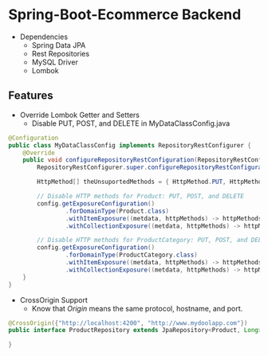 # Spring-Boot-Ecommerce Backend  

- Dependencies  
  - Spring Data JPA  
  - Rest Repositories  
  - MySQL Driver  
  - Lombok  

## Features  
- Override Lombok Getter and Setters
  - Disable PUT, POST, and DELETE in MyDataClassConfig.java  
```java
@Configuration
public class MyDataClassConfig implements RepositoryRestConfigurer {
    @Override
    public void configureRepositoryRestConfiguration(RepositoryRestConfiguration config, CorsRegistry cors) {
        RepositoryRestConfigurer.super.configureRepositoryRestConfiguration(config, cors);

        HttpMethod[] theUnsuportedMethods = { HttpMethod.PUT, HttpMethod.DELETE, HttpMethod.POST };

        // Disable HTTP methods for Product: PUT, POST, and DELETE
        config.getExposureConfiguration()
                .forDomainType(Product.class)
                .withItemExposure((metdata, httpMethods) -> httpMethods.disable(theUnsuportedMethods))
                .withCollectionExposure((metdata, httpMethods) -> httpMethods.disable(theUnsuportedMethods));

        // Disable HTTP methods for ProductCategory: PUT, POST, and DELETE
        config.getExposureConfiguration()
                .forDomainType(ProductCategory.class)
                .withItemExposure((metdata, httpMethods) -> httpMethods.disable(theUnsuportedMethods))
                .withCollectionExposure((metdata, httpMethods) -> httpMethods.disable(theUnsuportedMethods));
    }
}
```

- CrossOrigin Support  
  - Know that *Origin* means the same protocol, hostname, and port. 
```java
@CrossOrigin({"http://localhost:4200", "http://www.mydoolapp.com"})
public interface ProductRepository extends JpaRepository<Product, Long> {

}
```

